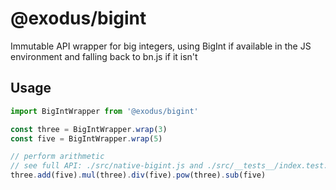 # @exodus/bigint

Immutable API wrapper for big integers, using BigInt if available in the JS environment and falling back to bn.js if it isn't

## Usage

```js
import BigIntWrapper from '@exodus/bigint'

const three = BigIntWrapper.wrap(3)
const five = BigIntWrapper.wrap(5)

// perform arithmetic
// see full API: ./src/native-bigint.js and ./src/__tests__/index.test.js
three.add(five).mul(three).div(five).pow(three).sub(five)
```
